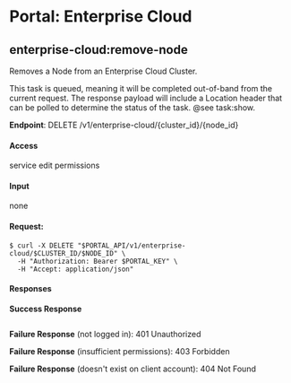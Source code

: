 # Portal: Enterprise Cloud

## enterprise-cloud:remove-node
Removes a Node from an Enterprise Cloud Cluster.

This task is queued, meaning it will be completed out-of-band from the current request. The response payload will include a Location header that can be polled to determine the status of the task. @see task:show.

**Endpoint**: DELETE /v1/enterprise-cloud/{cluster_id}/{node_id}

#### Access
service edit permissions

#### Input
none

#### Request:
```
$ curl -X DELETE "$PORTAL_API/v1/enterprise-cloud/$CLUSTER_ID/$NODE_ID" \
  -H "Authorization: Bearer $PORTAL_KEY" \
  -H "Accept: application/json"
```

#### Responses
**Success Response**
```

```

**Failure Response** (not logged in): 401 Unauthorized

**Failure Response** (insufficient permissions): 403 Forbidden

**Failure Response** (doesn't exist on client account): 404 Not Found
